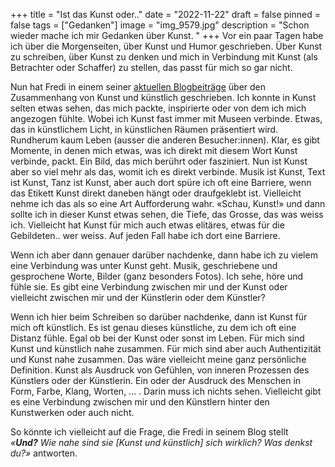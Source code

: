 +++
title = "Ist das Kunst oder.."
date = "2022-11-22"
draft = false
pinned = false
tags = ["Gedanken"]
image = "img_9579.jpg"
description = "Schon wieder mache ich mir Gedanken über Kunst. "
+++
Vor ein paar Tagen habe ich über die Morgenseiten, über Kunst und Humor geschrieben. Über Kunst zu schreiben, über Kunst zu denken und mich in Verbindung mit Kunst (als Betrachter oder Schaffer) zu stellen, das passt für mich so gar nicht.

Nun hat Fredi in einem seiner [aktuellen Blogbeiträge](https://www.fredizumbrunn.ch/kommt-kunstlich-von-kunst/) über den Zusammenhang von Kunst und künstlich geschrieben. Ich konnte in Kunst selten etwas sehen, das mich packte, inspirierte oder von dem ich mich angezogen fühlte. Wobei ich Kunst fast immer mit Museen verbinde. Etwas, das in künstlichem Licht, in künstlichen Räumen präsentiert wird. Rundherum kaum Leben (ausser die anderen Besucher:innen). Klar, es gibt Momente, in denen mich etwas, was ich direkt mit diesem Wort Kunst verbinde, packt. Ein Bild, das mich berührt oder fasziniert. Nun ist Kunst aber so viel mehr als das, womit ich es direkt verbinde. Musik ist Kunst, Text ist Kunst, Tanz ist Kunst, aber auch dort spüre ich oft eine Barriere, wenn das Etikett Kunst direkt daneben hängt oder draufgeklebt ist. Vielleicht nehme ich das als so eine Art Aufforderung wahr. «Schau, Kunst!» und dann sollte ich in dieser Kunst etwas sehen, die Tiefe, das Grosse, das was weiss ich. Vielleicht hat Kunst für mich auch etwas elitäres, etwas für die Gebildeten.. wer weiss. Auf jeden Fall habe ich dort eine Barriere. 

Wenn ich aber dann genauer darüber nachdenke, dann habe ich zu vielem eine Verbindung was unter Kunst geht. Musik, geschriebene und gesprochene Worte, Bilder (ganz besonders Fotos). Ich sehe, höre und fühle sie. Es gibt eine Verbindung zwischen mir und der Kunst oder vielleicht zwischen mir und der Künstlerin oder dem Künstler? 

Wenn ich hier beim Schreiben so darüber nachdenke, dann ist Kunst für mich oft künstlich. Es ist genau dieses künstliche, zu dem ich oft eine Distanz fühle. Egal ob bei der Kunst oder sonst im Leben. Für mich sind Kunst und künstlich nahe zusammen. Für mich sind aber auch Authentizität und Kunst nahe zusammen. Das wäre vielleicht meine ganz persönliche Definition. Kunst als Ausdruck von Gefühlen, von inneren Prozessen des Künstlers oder der Künstlerin. Ein oder der Ausdruck des Menschen in Form, Farbe, Klang, Worten, ... . Darin muss ich nichts sehen. Vielleicht gibt es eine Verbindung zwischen mir und den Künstlern hinter den Kunstwerken oder auch nicht. 

So könnte ich vielleicht auf die Frage, die Fredi in seinem Blog stellt *«**Und?** Wie nahe sind sie \[Kunst und künstlich] sich wirklich? Was denkst du?»* antworten.